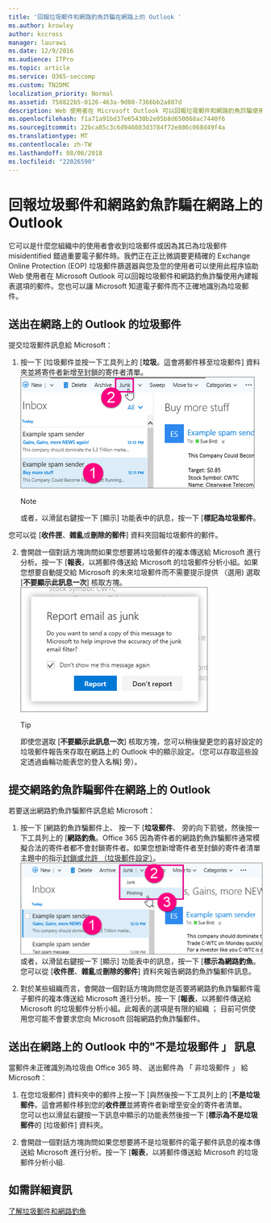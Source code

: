```yaml
---
title: '回報垃圾郵件和網路釣魚詐騙在網路上的 Outlook '
ms.author: krowley
author: kccross
manager: laurawi
ms.date: 12/9/2016
ms.audience: ITPro
ms.topic: article
ms.service: O365-seccomp
ms.custom: TN2DMC
localization_priority: Normal
ms.assetid: 758822b5-0126-463a-9d08-7366bb2a807d
description: Web 使用者在 Microsoft Outlook 可以回報垃圾郵件和網路釣魚詐騙使用內建報表選項的郵件。您也可以讓 Microsoft 知道電子郵件而不正確地識別為垃圾郵件。
ms.openlocfilehash: f1a71a91bd37e65430b2e05b8d650068ac7440f6
ms.sourcegitcommit: 22bca85c3c6d946083d3784f72e886c068d49f4a
ms.translationtype: MT
ms.contentlocale: zh-TW
ms.lasthandoff: 08/06/2018
ms.locfileid: "22026590"
---
```

# <a name="report-junk-email-and-phishing-scams-in-outlook-on-the-web"></a>回報垃圾郵件和網路釣魚詐騙在網路上的 Outlook 

它可以是什麼您組織中的使用者會收到垃圾郵件或因為其已為垃圾郵件 misidentified 錯過重要電子郵件時。我們正在正比微調要更精確的 Exchange Online Protection (EOP) 垃圾郵件篩選器與您及您的使用者可以使用此程序協助Web 使用者在 Microsoft Outlook 可以回報垃圾郵件和網路釣魚詐騙使用內建報表選項的郵件。您也可以讓 Microsoft 知道電子郵件而不正確地識別為垃圾郵件。
  
## <a name="submit-junk-messages-in-outlook-on-the-web"></a>送出在網路上的 Outlook 的垃圾郵件

提交垃圾郵件訊息給 Microsoft：
  
1. 按一下 [垃圾郵件並按一下工具列上的 [**垃圾**。這會將郵件移至垃圾郵件] 資料夾並將寄件者新增至封鎖的寄件者清單。 ![指出電子郵件是從網路上的 Outlook 垃圾](media/a10ae792-aab6-4374-a041-6c3f732eb2e3.png)
  
    > [!NOTE]
    > 或者，以滑鼠右鍵按一下 [顯示] 功能表中的訊息，按一下 [**標記為垃圾郵件**。 
  
您可以從 [**收件匣**、**雜亂**或**刪除的郵件**] 資料夾回報垃圾郵件的郵件。 
  
2. 會開啟一個對話方塊詢問如果您想要將垃圾郵件的複本傳送給 Microsoft 進行分析。按一下 [**報表**，以將郵件傳送給 Microsoft 的垃圾郵件分析小組。如果您想要自動提交給 Microsoft 的未來垃圾郵件而不需要提示提供 （選用) 選取 [**不要顯示此訊息一次**] 核取方塊。 ![向 Microsoft 回報垃圾郵件從網路上的 Outlook](media/e8d3a9f9-6eb6-4309-ba6d-643dffdb6a33.png)
  
    > [!TIP]
    > 即使您選取 [**不要顯示此訊息一次**] 核取方塊，您可以稍後變更您的喜好設定的垃圾郵件報告來存取在網路上的 Outlook 中的顯示設定。（您可以存取這些設定透過齒輪功能表您的登入名稱] 旁）。 
  
## <a name="submit-phishing-scam-messages-in-outlook-on-the-web"></a>提交網路釣魚詐騙郵件在網路上的 Outlook

若要送出網路釣魚詐騙郵件訊息給 Microsoft：
  
1. 按一下 [網路釣魚詐騙郵件上、 按一下 [**垃圾郵件**、 旁的向下箭號，然後按一下工具列上的 [**網路釣魚**。Office 365 因為寄件者的網路釣魚詐騙郵件通常模擬合法的寄件者都不會封鎖寄件者。如果您想新增寄件者至封鎖的寄件者清單主題中的指示[封鎖或允許 （垃圾郵件設定）](https://go.microsoft.com/fwlink/?LinkId=627572)。![表示電子郵件是在 web 上的 Outlook 網路釣魚詐騙郵件](media/959bb577-341c-41ee-a159-e46600b2cf8a.png)</br>或者，以滑鼠右鍵按一下 [顯示] 功能表中的訊息，按一下 [**標示為網路釣魚**。</br>您可以從 [**收件匣**、**雜亂**或**刪除的郵件**] 資料夾報告網路釣魚詐騙郵件訊息。 
  
2. 對於某些組織而言，會開啟一個對話方塊詢問您是否要將網路釣魚詐騙郵件電子郵件的複本傳送給 Microsoft 進行分析。按一下 [**報表**，以將郵件傳送給 Microsoft 的垃圾郵件分析小組。此報表的選項是有限的組織 ； 目前可供使用您可能不會要求您向 Microsoft 回報網路釣魚詐騙郵件。 
    
## <a name="submit-not-junk-messages-in-outlook-on-the-web"></a>送出在網路上的 Outlook 中的"不是垃圾郵件 」 訊息

當郵件未正確識別為垃圾由 Office 365 時、 送出郵件為 「 非垃圾郵件 」 給 Microsoft：
  
1. 在您垃圾郵件] 資料夾中的郵件上按一下 [與然後按一下工具列上的 [**不是垃圾郵件**。這會將郵件移到您的**收件匣**並將寄件者新增至安全的寄件者清單。</br>您可以也以滑鼠右鍵按一下訊息中顯示的功能表然後按一下 [**標示為不是垃圾郵件**的 [垃圾郵件] 資料夾。 
  
2. 會開啟一個對話方塊詢問如果您想要將不是垃圾郵件的電子郵件訊息的複本傳送給 Microsoft 進行分析。按一下 [**報表**，以將郵件傳送給 Microsoft 的垃圾郵件分析小組. 
    
## <a name="for-more-information"></a>如需詳細資訊

[了解垃圾郵件和網路釣魚](https://go.microsoft.com/fwlink/p/?LinkId=270068)
  
  

